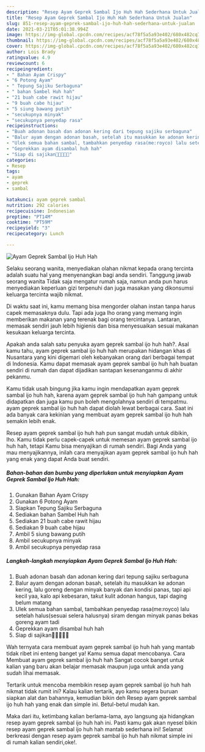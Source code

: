 ```yaml
---
description: "Resep Ayam Geprek Sambal Ijo Huh Hah Sederhana Untuk Jualan"
title: "Resep Ayam Geprek Sambal Ijo Huh Hah Sederhana Untuk Jualan"
slug: 851-resep-ayam-geprek-sambal-ijo-huh-hah-sederhana-untuk-jualan
date: 2021-03-21T05:01:38.994Z
image: https://img-global.cpcdn.com/recipes/acf78f5a5a93e402/680x482cq70/ayam-geprek-sambal-ijo-huh-hah-foto-resep-utama.jpg
thumbnail: https://img-global.cpcdn.com/recipes/acf78f5a5a93e402/680x482cq70/ayam-geprek-sambal-ijo-huh-hah-foto-resep-utama.jpg
cover: https://img-global.cpcdn.com/recipes/acf78f5a5a93e402/680x482cq70/ayam-geprek-sambal-ijo-huh-hah-foto-resep-utama.jpg
author: Lois Brady
ratingvalue: 4.9
reviewcount: 6
recipeingredient:
- " Bahan Ayam Crispy"
- "6 Potong Ayam"
- " Tepung Sajiku Serbaguna"
- " bahan Sambel Huh hah"
- "21 buah cabe rawit hijau"
- "9 buah cabe hijau"
- "5 siung bawang putih"
- "secukupnya minyak"
- "secukupnya penyedap rasa"
recipeinstructions:
- "Buah adonan basah dan adonan kering dari tepung sajiku serbaguna"
- "Balur ayam dengan adonan basah, setelah itu masukkan ke adonan kering, lalu goreng dengan minyak banyak dan kondisi panas, tapi api kecil yaa, kalo api kebesaran, takut kulit adonan hangus, tapi daging belum matang"
- "Ulek semua bahan sambal, tambahkan penyedap rasa(me:royco) lalu setelah halus(sesuai selera halusnya) siram dengan minyak panas bekas goreng ayam tadi"
- "Geprekkan ayam disambal huh hah"
- "Siap di sajikan🤤😁😁😁😁"
categories:
- Resep
tags:
- ayam
- geprek
- sambal

katakunci: ayam geprek sambal 
nutrition: 292 calories
recipecuisine: Indonesian
preptime: "PT14M"
cooktime: "PT59M"
recipeyield: "3"
recipecategory: Lunch

---
```



![Ayam Geprek Sambal Ijo Huh Hah](https://img-global.cpcdn.com/recipes/acf78f5a5a93e402/680x482cq70/ayam-geprek-sambal-ijo-huh-hah-foto-resep-utama.jpg)

Selaku seorang wanita, menyediakan olahan nikmat kepada orang tercinta adalah suatu hal yang menyenangkan bagi anda sendiri. Tanggung jawab seorang  wanita Tidak saja mengatur rumah saja, namun anda pun harus menyediakan keperluan gizi terpenuhi dan juga masakan yang dikonsumsi keluarga tercinta wajib nikmat.

Di waktu  saat ini, kamu memang bisa mengorder olahan instan tanpa harus capek memasaknya dulu. Tapi ada juga lho orang yang memang ingin memberikan makanan yang terenak bagi orang tercintanya. Lantaran, memasak sendiri jauh lebih higienis dan bisa menyesuaikan sesuai makanan kesukaan keluarga tercinta. 



Apakah anda salah satu penyuka ayam geprek sambal ijo huh hah?. Asal kamu tahu, ayam geprek sambal ijo huh hah merupakan hidangan khas di Nusantara yang kini digemari oleh kebanyakan orang dari berbagai tempat di Indonesia. Kamu dapat memasak ayam geprek sambal ijo huh hah buatan sendiri di rumah dan dapat dijadikan santapan kesenanganmu di akhir pekanmu.

Kamu tidak usah bingung jika kamu ingin mendapatkan ayam geprek sambal ijo huh hah, karena ayam geprek sambal ijo huh hah gampang untuk didapatkan dan juga kamu pun boleh mengolahnya sendiri di tempatmu. ayam geprek sambal ijo huh hah dapat diolah lewat berbagai cara. Saat ini ada banyak cara kekinian yang membuat ayam geprek sambal ijo huh hah semakin lebih enak.

Resep ayam geprek sambal ijo huh hah pun sangat mudah untuk dibikin, lho. Kamu tidak perlu capek-capek untuk memesan ayam geprek sambal ijo huh hah, tetapi Kamu bisa menyajikan di rumah sendiri. Bagi Anda yang mau menyajikannya, inilah cara menyajikan ayam geprek sambal ijo huh hah yang enak yang dapat Anda buat sendiri.

<!--inarticleads1-->

##### Bahan-bahan dan bumbu yang diperlukan untuk menyiapkan Ayam Geprek Sambal Ijo Huh Hah:

1. Gunakan  Bahan Ayam Crispy
1. Gunakan 6 Potong Ayam
1. Siapkan  Tepung Sajiku Serbaguna
1. Sediakan  bahan Sambel Huh hah
1. Sediakan 21 buah cabe rawit hijau
1. Sediakan 9 buah cabe hijau
1. Ambil 5 siung bawang putih
1. Ambil secukupnya minyak
1. Ambil secukupnya penyedap rasa




<!--inarticleads2-->

##### Langkah-langkah menyiapkan Ayam Geprek Sambal Ijo Huh Hah:

1. Buah adonan basah dan adonan kering dari tepung sajiku serbaguna
1. Balur ayam dengan adonan basah, setelah itu masukkan ke adonan kering, lalu goreng dengan minyak banyak dan kondisi panas, tapi api kecil yaa, kalo api kebesaran, takut kulit adonan hangus, tapi daging belum matang
1. Ulek semua bahan sambal, tambahkan penyedap rasa(me:royco) lalu setelah halus(sesuai selera halusnya) siram dengan minyak panas bekas goreng ayam tadi
1. Geprekkan ayam disambal huh hah
1. Siap di sajikan🤤😁😁😁😁




Wah ternyata cara membuat ayam geprek sambal ijo huh hah yang mantab tidak ribet ini enteng banget ya! Kamu semua dapat mencobanya. Cara Membuat ayam geprek sambal ijo huh hah Sangat cocok banget untuk kalian yang baru akan belajar memasak maupun juga untuk anda yang sudah lihai memasak.

Tertarik untuk mencoba membikin resep ayam geprek sambal ijo huh hah nikmat tidak rumit ini? Kalau kalian tertarik, ayo kamu segera buruan siapkan alat dan bahannya, kemudian bikin deh Resep ayam geprek sambal ijo huh hah yang enak dan simple ini. Betul-betul mudah kan. 

Maka dari itu, ketimbang kalian berlama-lama, ayo langsung aja hidangkan resep ayam geprek sambal ijo huh hah ini. Pasti kamu gak akan nyesel bikin resep ayam geprek sambal ijo huh hah mantab sederhana ini! Selamat berkreasi dengan resep ayam geprek sambal ijo huh hah nikmat simple ini di rumah kalian sendiri,oke!.

